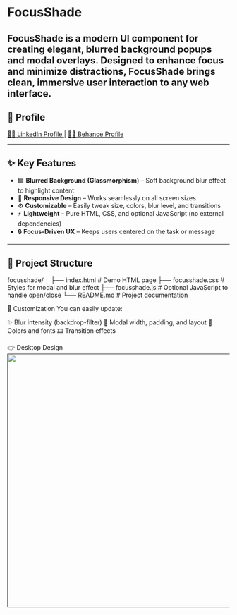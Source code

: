 # FocusShade

**FocusShade** is a modern UI component for creating elegant, blurred background popups and modal overlays. Designed to enhance focus and minimize distractions, FocusShade brings clean, immersive user interaction to any web interface.
---

## 🚀 Profile 
<a href="https://www.linkedin.com/in/dharmendraverma95/" target="_blank">🧑‍💻 LinkedIn Profile </a> | <a href="https://www.behance.net/dhirukumar" target="_blank">🧑‍💻 Behance Profile </a>

---

## ✨ Key Features

- 🟦 **Blurred Background (Glassmorphism)** – Soft background blur effect to highlight content
- 📱 **Responsive Design** – Works seamlessly on all screen sizes
- ⚙️ **Customizable** – Easily tweak size, colors, blur level, and transitions
- ⚡ **Lightweight** – Pure HTML, CSS, and optional JavaScript (no external dependencies)
- 🔒 **Focus-Driven UX** – Keeps users centered on the task or message

---

## 📁 Project Structure

focusshade/
│
├── index.html # Demo HTML page
├── focusshade.css # Styles for modal and blur effect
├── focusshade.js # Optional JavaScript to handle open/close
└── README.md # Project documentation

🎨 Customization
You can easily update:

✨ Blur intensity (backdrop-filter)
📐 Modal width, padding, and layout
🎨 Colors and fonts
🎞️ Transition effects


<span>👉 Desktop Design</span><br/>
<a href="" target="_blank" >
<img src="./" width="575px"/>
</a>